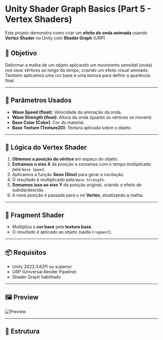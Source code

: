 # Unity Shader Graph Basics (Part 5 - Vertex Shaders)

Este projeto demonstra como criar um **efeito de onda animada** usando **Vertex Shader** no Unity com **Shader Graph** (URP).

## 🎯 Objetivo

Deformar a malha de um objeto aplicando um movimento senoidal (onda) nos seus vértices ao longo do tempo, criando um efeito visual animado. Também aplicamos uma cor base e uma textura para definir a aparência final.

---

## 🔧 Parâmetros Usados

- **Wave Speed (float)**: Velocidade da animação da onda.
- **Wave Strength (float)**: Altura da onda (quanto os vértices se movem).
- **Base Color (Color)**: Cor do material.
- **Base Texture (Texture2D)**: Textura aplicada sobre o objeto.

---

## 🧠 Lógica do Vertex Shader

1. **Obtemos a posição do vértice** em espaço do objeto.
2. **Extraímos o eixo X** da posição e somamos com o tempo multiplicado pela `Wave Speed`.
3. Aplicamos a função **Seno (Sine)** para gerar a oscilação.
4. O resultado é multiplicado pela `Wave Strength`.
5. **Somamos isso ao eixo Y** da posição original, criando o efeito de subida/descida.
6. A nova posição é passada para o nó **Vertex**, atualizando a malha.

---

## 🎨 Fragment Shader

- Multiplica a **cor base** pela **textura base**.
- O resultado é aplicado ao objeto (saída `Fragment`).

---

## 📦 Requisitos

- Unity 2022.3.62f1 ou superior
- URP (Universal Render Pipeline)
- Shader Graph habilitado

---

## 🖼️ Preview

![Preview](./Preview.png)

---

## 📁 Estrutura

